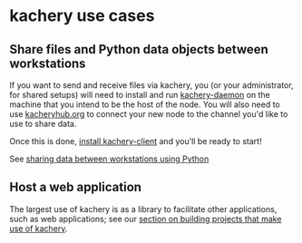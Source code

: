 # kachery use cases

## Share files and Python data objects between workstations

If you want to send and receive files via kachery, you (or your administrator, for shared setups)
will need to install and run [kachery-daemon](./hostKacheryNode.md) on the machine that you intend to be the
host of the node.
You will also need to use [kacheryhub.org](https://kacheryhub.org) to connect your new node to the channel you'd
like to use to share data.

Once this is done, [install kachery-client](./client-howto.md) and you'll be ready to start!

See [sharing data between workstations using Python](./sharing-data.md)

## Host a web application

The largest use of kachery is as a library to facilitate other applications, such as
web applications; see our [section on building projects that make use of kachery](./building.md).